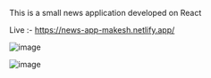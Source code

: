 This is a small news application developed on React

Live :- https://news-app-makesh.netlify.app/

![image](https://user-images.githubusercontent.com/65646841/141303530-b9d3cede-3d8f-4070-944c-5683592b2b40.png)

![image](https://user-images.githubusercontent.com/65646841/141303592-f02ed4af-6ac9-4178-be49-c4df95ac43b2.png)


